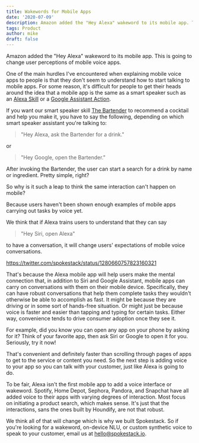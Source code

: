 ```yaml
---
title: Wakewords for Mobile Apps
date: '2020-07-09'
description: Amazon added the "Hey Alexa" wakeword to its mobile app. This is going to change user perceptions of mobile voice apps. Start building your Independent Voice Assistant with Spokestack.
tags: Product
author: mike
draft: false
---
```


Amazon added the "Hey Alexa" wakeword to its mobile app. This is going to change user perceptions of mobile voice apps.

One of the main hurdles I've encountered when explaining mobile voice apps to people is that they don't seem to understand how to start talking to mobile apps. For some reason, it's difficult for people to get their heads around the idea that a mobile app is the same as a smart speaker such as an [Alexa Skill](https://www.amazon.com/alexa-skills/) or a [Google Assistant Action](https://assistant.google.com/explore).

If you want our smart speaker skill [The Bartender](https://thebartender.io) to recommend a cocktail and help you make it, you have to say the following, depending on which smart speaker assistant you're talking to:

> "Hey Alexa, ask the Bartender for a drink."

or

> "Hey Google, open the Bartender."

After invoking the Bartender, the user can start a search for a drink by name or ingredient. Pretty simple, right?

So why is it such a leap to think the same interaction can't happen on mobile?

Because users haven't been shown enough examples of mobile apps carrying out tasks by voice yet.

We think that if Alexa trains users to understand that they can say

> "Hey Siri, open Alexa"

to have a conversation, it will change users' expectations of mobile voice conversations.

https://twitter.com/spokestack/status/1280660757823160321

That's because the Alexa mobile app will help users make the mental connection that, in addition to Siri and Google Assistant, mobile apps can carry on conversations with them on their mobile device. Specifically, they can have robust conversations that help them complete tasks they wouldn't otherwise be able to accomplish as fast. It might be because they are driving or in some sort of hands-free situation. Or might just be because voice is faster and easier than tapping and typing for certain tasks. Either way, convenience tends to drive consumer adoption once they see it.

For example, did you know you can open any app on your phone by asking for it? Think of your favorite app, then ask Siri or Google to open it for you. Seriously, try it now!

That's convenient and definitely faster than scrolling through pages of apps to get to the service or content you need. So the next step is adding voice to your app so you can talk with your customer, just like Alexa is going to do.

To be fair, Alexa isn't the first mobile app to add a voice interface or wakeword. Spotify, Home Depot, Sephora, Pandora, and Snapchat have all added voice to their apps with varying degrees of interaction. Most focus on initiating a product search, which makes sense. It's just that the interactions, sans the ones built by Houndify, are not that robust.

We think all of that will change which is why we built Spokestack. So if you're looking for a wakeword, on-device NLU, or custom synthetic voice to speak to your customer, email us at [hello@spokestack.io](mailto:hello@spokestack.io).

